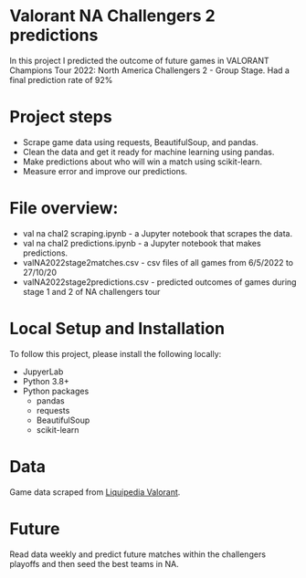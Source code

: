 
# Valorant NA Challengers 2 predictions

In this project I predicted the outcome of future games in VALORANT Champions Tour 2022: 
North America Challengers 2 - Group Stage. Had a final prediction rate of 92%

# Project steps 

- Scrape game data using requests, BeautifulSoup, and pandas.
- Clean the data and get it ready for machine learning using pandas.
- Make predictions about who will win a match using scikit-learn.
- Measure error and improve our predictions.

# File overview:

- val na chal2 scraping.ipynb  - a Jupyter notebook that scrapes the data.
- val na chal2 predictions.ipynb - a Jupyter notebook that makes predictions.
- valNA2022stage2matches.csv - csv files of all games from 6/5/2022 to 27/10/20
- valNA2022stage2predictions.csv - predicted outcomes of games during stage 1 and 2 of NA challengers tour


# Local Setup and Installation

To follow this project, please install the following locally:

- JupyerLab
- Python 3.8+
- Python packages
    - pandas
    - requests
    - BeautifulSoup
    - scikit-learn

# Data

Game data scraped from [Liquipedia Valorant](https://liquipedia.net/valorant/VCT/2022/North_America/Stage_2/Challengers/Group_Stage).

# Future

Read data weekly and predict future matches within the 
challengers playoffs and then seed the best teams in NA.
